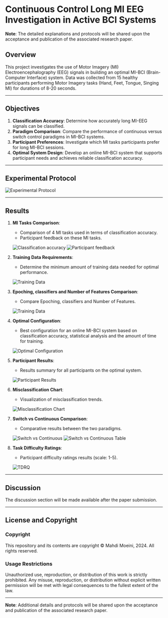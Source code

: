 # Continuous Control Long MI EEG Investigation in Active BCI Systems
**Note**: The detailed explanations and protocols will be shared upon the acceptance and publication of the associated research paper.

## Overview
This project investigates the use of Motor Imagery (MI) Electroencephalography (EEG) signals in building an optimal MI-BCI (Brain-Computer Interface) system. Data was collected from 15 healthy participants performing Motor Imagery tasks (Hand, Feet, Tongue, Singing MI) for durations of 8-20 seconds. 


---

## Objectives

1. **Classification Accuracy**: Determine how accurately long MI-EEG signals can be classified.
2. **Paradigm Comparison**: Compare the performance of continuous versus switch control paradigms in MI-BCI systems.
3. **Participant Preferences**: Investigate which MI tasks participants prefer for long MI-BCI sessions.
4. **Optimal System Design**: Develop an online MI-BCI system that supports participant needs and achieves reliable classification accuracy.

---

## Experimental Protocol
![Experimental Protocol](https://github.com/M-Moeini/Continuous-Control-MI-EEG/blob/main/READMEImgs/EP.png)

---

## Results

1. **MI Tasks Comparison**:
   - Comparison of 4 MI tasks used in terms of classification accuracy.
   - Participant feedback on these MI tasks.

   ![Classification accuracy](https://github.com/M-Moeini/Continuous-Control-MI-EEG/blob/main/READMEImgs/MI-C.png)
   ![Participant feedback](https://github.com/M-Moeini/Continuous-Control-MI-EEG/blob/main/READMEImgs/TP-C.png)

2. **Training Data Requirements**:
   - Determine the minimum amount of training data needed for optimal performance.

   ![Training Data](https://github.com/M-Moeini/Continuous-Control-MI-EEG/blob/main/READMEImgs/TB-C.png)

3. **Epoching, classifiers and Number of Features Comparison**:
   -  Compare Epoching, classifiers and Number of Features.

   ![Training Data](https://github.com/M-Moeini/Continuous-Control-MI-EEG/blob/main/READMEImgs//WCF-C.png)


3. **Optimal Configuration**:
   - Best configuration for an online MI-BCI system based on classification accuracy, statistical analysis and the amount of time for training.

   ![Optimal Configuration](https://github.com/M-Moeini/Continuous-Control-MI-EEG/blob/main/READMEImgs/Optimal-BCI-C.png)

4. **Participant Results**:
   - Results summary for all participants on the optimal system.

   ![Participant Results](https://github.com/M-Moeini/Continuous-Control-MI-EEG/blob/main/READMEImgs/Optimal-BCI-R.png)

5. **Misclassification Chart**:
   - Visualization of misclassification trends.

   ![Misclassification Chart](https://github.com/M-Moeini/Continuous-Control-MI-EEG/blob/main/READMEImgs/MISS-R.png)

6. **Switch vs Continuous Comparison**:
   - Comparative results between the two paradigms.

   ![Switch vs Continuous](https://github.com/M-Moeini/Continuous-Control-MI-EEG/blob/main/READMEImgs/CS-C.png)
   ![Switch vs Continuous Table](https://github.com/M-Moeini/Continuous-Control-MI-EEG/blob/main/READMEImgs/CS-Table-C.png)

7. **Task Difficulty Ratings**:
   - Participant difficulty ratings results (scale: 1-5).

   ![TDRQ](https://github.com/M-Moeini/Continuous-Control-MI-EEG/blob/main/READMEImgs/TDRQ-C.png)



---

## Discussion
The discussion section will be made available after the paper submission.

---

## License and Copyright

### Copyright
This repository and its contents are copyright © Mahdi Moeini, 2024. All rights reserved.

### Usage Restrictions
Unauthorized use, reproduction, or distribution of this work is strictly prohibited. Any misuse, reproduction, or distribution without explicit written permission will be met with legal consequences to the fullest extent of the law.

---

**Note**: Additional details and protocols will be shared upon the acceptance and publication of the associated research paper.

